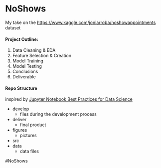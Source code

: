 # NoShows
My take on the https://www.kaggle.com/joniarroba/noshowappointments dataset

#### Project Outline:
1. Data Cleaning & EDA
2. Feature Selection & Creation
3. Model Training
4. Model Testing 
5. Conclusions
6. Deliverable


#### Repo Structure
inspired by [Jupyter Notebook Best Practices for Data Science](https://www.svds.com/jupyter-notebook-best-practices-for-data-science/)
* develop 
	* files during the development process
* deliver
	* final product
* figures
	* pictures
* src
* data
	* data files


#NoShows

